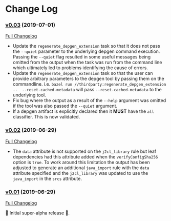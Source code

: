 # Change Log

### [v0.03](https://github.com/realityforge/bazel-depgen/tree/v0.03) (2019-07-01)
[Full Changelog](https://github.com/realityforge/bazel-depgen/compare/v0.02...v0.03)

* Update the `regenerate_depgen_extension` task so that it does not pass the `--quiet` parameter to the underlying depgen command execution. Passing the `--quiet` flag resulted in some useful messages being omitted from the output when the task was run from the command line which ultimately led to problems identifying the cause of errors.
* Update the `regenerate_depgen_extension` task so that the user can provide arbitrary parameters to the depgen tool by passing them on the commandline. i.e. `bazel run //thirdparty:regenerate_depgen_extension --  --reset-cached-metadata` will pass `--reset-cached-metadata` to the underlying tool.
* Fix bug where the output as a result of the `--help` argument was omitted if the tool was also passed the `--quiet` argument.
* If a depgen artifact is explicitly declared then it **MUST** have the `all` classifier. This is now validated.

### [v0.02](https://github.com/realityforge/bazel-depgen/tree/v0.02) (2019-06-29)
[Full Changelog](https://github.com/realityforge/bazel-depgen/compare/v0.01...v0.02)

* The `data` attribute is not supported on the `j2cl_library` rule but leaf dependencies had this attribute added when the `verifyConfigSha256` option is `true`. To work around this limitation the output has been adjusted to generate an additional `java_import` rule with the `data` attribute specified and the `j2cl_library` was updated to use the `java_import` in the `srcs` attribute.

### [v0.01](https://github.com/realityforge/bazel-depgen/tree/v0.01) (2019-06-29)
[Full Changelog](https://github.com/realityforge/bazel-depgen/compare/eb92a2dbd83e6f9c990baf0685f4d8781b10e686...v0.01)

 ‎🎉	Initial super-alpha release ‎🎉.
